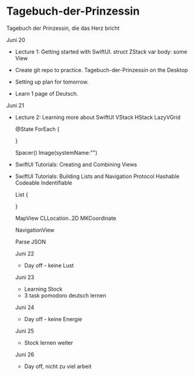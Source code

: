 # Tagebuch-der-Prinzessin

Tagebuch der Prinzessin, die das Herz bricht

Juni 20
- Lecture 1: Getting started with SwiftUI.
    struct
    ZStack
    var body: some View

- Create git repo to practice.
    Tagebuch-der-Prinzessin on the Desktop
- Setting up plan for tomorrow.
- Learn 1 page of Deutsch.

Juni 21
- Lecture 2: Learning more about SwiftUI
    VStack
    HStack
    LazyVGrid

    @State
    ForEach {

    }

    Spacer()
    Image(systemName:"")

- SwiftUI Tutorials: Creating and Combining Views
- SwiftUI Tutorials: Building Lists and Navigation
  Protocol
    Hashable
    Codeable
    Indentifiable

  List {

  }

  MapView
    CLLocation..2D
    MKCoordinate

  NavigationView

  Parse JSON

  Juni 22

  - Day off - keine Lust

  Juni 23

  - Learning Stock
  - 3 task pomodoro deutsch lernen

  Juni 24

  - Day off - keine Energie

  Juni 25

  - Stock lernen weiter

  Juni 26

  - Day off, nicht zu viel arbeit
